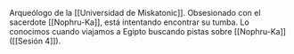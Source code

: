 Arqueólogo de la [[Universidad de Miskatonic]]. Obsesionado con el sacerdote [[Nophru-Ka]], está intentando encontrar su tumba.
Lo conocimos cuando viajamos a Egipto buscando pistas sobre [[Nophru-Ka]] ([[Sesión 4]]).